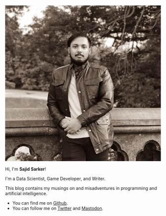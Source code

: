 ![img](docs/assets/images/pp.jpg)

Hi, I'm **Sajid Sarker**!

I'm a Data Scientist, Game Developer, and Writer.

This blog contains my musings on and misadventures in programming and artificial intelligence.

- You can find me on [Github](https://www.github.com/sajidsarker).
- You can follow me on [Twitter](https://www.twitter.com/sajidsarker) and <a rel="me" href="https://mastodon.social/@sajidsarker">Mastodon</a>.
